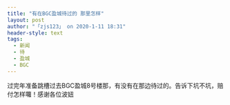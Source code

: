 ```yaml
---
title: "有在BGC盈城待过的 那里怎样"
layout: post
author: "「zjs123」 on 2020-1-11 18:31"
header-style: text
tags:
  - 新闻
  - 待
  - 盈城
  - BGC
---
```


<head></head>
<body>
  过完年准备跳槽过去BGC盈城8号楼那，有没有在那边待过的。告诉下坑不坑，赔付怎样囖！感谢各位波妞
 <br>
</body>


